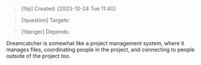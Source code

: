
>[!tip] Created: [2023-10-24 Tue 11:40]

>[!question] Targets: 

>[!danger] Depends: 

Dreamcatcher is somewhat like a project management system, where it manages files, coordinating people in the project, and connecting to people outside of the project too.